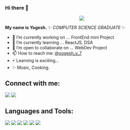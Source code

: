 ### Hi there 👋
<center>
<img class="img-fluid" src="[https://source.unsplash.com/C6oPXOatFD8](https://images.unsplash.com/photo-1488590528505-98d2b5aba04b?ixlib=rb-4.0.3&ixid=MnwxMjA3fDB8MHxwaG90by1wYWdlfHx8fGVufDB8fHx8&auto=format&fit=crop&w=1470&q=80)">
</center>

**My name is Yogesh.**  ✨ _COMPUTER SCIENCE GRADUATE_ ✨ 


- 🔭 I’m currently working on ... FrontEnd mini Project
- 🌱 I’m currently learning ... ReactJS, DSA
- 👯 I’m open to collaborate on ... WebDev Project
- 📫 How to reach me: [@yogesh_v_7](https://twitter.com/yogesh_v_7)
- ⚡ Learning is exciting...
- ✨ Music, Cooking.



## Connect with me:

<p align="left">  
<a href="https://twitter.com/yogesh_v_7" target="blank"><img src="https://img.icons8.com/color/35/000000/twitter--v2.png"/></a>
<a href="https://www.linkedin.com/in/yogeshvermaofficial/" target="blank"><img src="https://img.icons8.com/color/35/000000/linkedin.png"/></a>
<!-- <a href="https://www.youtube.com/c/TheAfricanDeveloper" target="blank"><img src="https://img.icons8.com/color/35/000000/youtube-play.png"/></a> -->
<!-- <a href="https://www.instagram.com/nextgencoders/" target="blank"><img src="https://img.icons8.com/fluency/35/000000/instagram-new.png"/></a> -->
<!-- <a href="mailto:hillarynyk@gmail.com" target="blank"><img src="https://img.icons8.com/color/35/000000/gmail.png"/></a> -->
</p>


## Languages and Tools:

<p>
<img src="https://img.icons8.com/color/35/000000/html-5--v1.png"/> 
<img src="https://img.icons8.com/color/35/000000/css3.png"/> 
<img src="https://img.icons8.com/color/35/000000/javascript--v1.png"/> 
<!-- <img src="https://img.icons8.com/color/35/000000/python.png"> -->
<img src="https://img.icons8.com/fluency/35/000000/visual-studio-code-2019.png"/>
<img src="https://img.icons8.com/color/35/000000/git.png"/> 
<!-- <img src="https://img.icons8.com/color/35/000000/github.png"/>  -->
<img src="https://img.icons8.com/cute-clipart/35/000000/canva.png"/>
</p>
